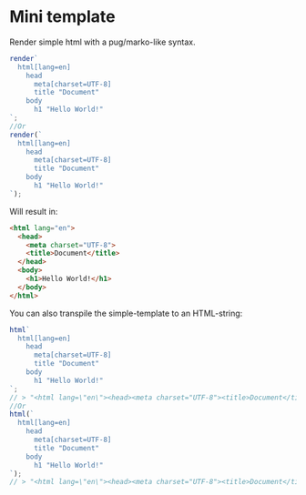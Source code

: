 # Mini template
Render simple html with a pug/marko-like syntax.

```js
render`
  html[lang=en]
    head
      meta[charset=UTF-8]
      title "Document"
    body
      h1 "Hello World!"
`;
//Or
render(`
  html[lang=en]
    head
      meta[charset=UTF-8]
      title "Document"
    body
      h1 "Hello World!"
`);
```

Will result in:

```html
<html lang="en">
  <head>
    <meta charset="UTF-8">
    <title>Document</title>
  </head>
  <body>
    <h1>Hello World!</h1>
  </body>
</html>
```

You can also transpile the simple-template to an HTML-string:

```js
html`
  html[lang=en]
    head
      meta[charset=UTF-8]
      title "Document"
    body
      h1 "Hello World!"
`;
// > "<html lang=\"en\"><head><meta charset="UTF-8"><title>Document</title></head><body><h1>Hello World!</h1></body></html>";
//Or
html(`
  html[lang=en]
    head
      meta[charset=UTF-8]
      title "Document"
    body
      h1 "Hello World!"
`);
// > "<html lang=\"en\"><head><meta charset="UTF-8"><title>Document</title></head><body><h1>Hello World!</h1></body></html>";
```